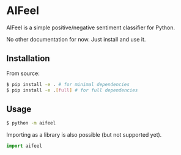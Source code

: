 # AIFeel

AIFeel is a simple positive/negative sentiment classifier for Python.

No other documentation for now. Just install and use it.

## Installation

From source:

```sh
$ pip install -e . # for minimal dependencies
$ pip install -e .[full] # for full dependencies
```

## Usage

```sh
$ python -m aifeel
```

Importing as a library is also possible (but not supported yet).

```py
import aifeel
```